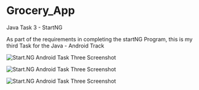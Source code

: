 # Grocery_App
 Java Task 3 - StartNG


As part of the requirements in completing the startNG Program, this is my third Task for the Java - Android Track

![Start.NG Android Task Three Screenshot](/img/Welcome.jpg)

![Start.NG Android Task Three Screenshot](/img/inputting.jpg)

![Start.NG Android Task Three Screenshot](/img/final.jpg)

